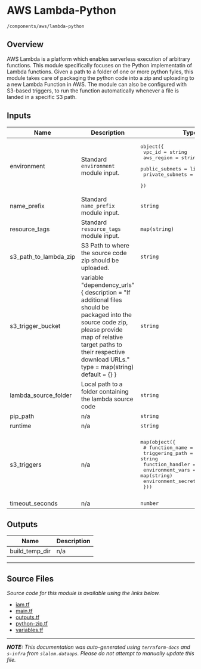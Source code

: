
# AWS Lambda-Python

`/components/aws/lambda-python`

## Overview


AWS Lambda is a platform which enables serverless execution of arbitrary functions. This module specifically focuses on the
Python implementatin of Lambda functions. Given a path to a folder of one or more python fyles, this module takes care of
packaging the python code into a zip and uploading to a new Lambda Function in AWS. The module can also be configured with
S3-based triggers, to run the function automatically whenever a file is landed in a specific S3 path.

## Inputs

| Name | Description | Type | Default | Required |
|------|-------------|------|---------|:-----:|
| environment | Standard `environment` module input. | <pre>object({<br>    vpc_id          = string<br>    aws_region      = string<br>    public_subnets  = list(string)<br>    private_subnets = list(string)<br>  })</pre> | n/a | yes |
| name\_prefix | Standard `name_prefix` module input. | `string` | n/a | yes |
| resource\_tags | Standard `resource_tags` module input. | `map(string)` | n/a | yes |
| s3\_path\_to\_lambda\_zip | S3 Path to where the source code zip should be uploaded. | `string` | n/a | yes |
| s3\_trigger\_bucket | variable "dependency\_urls" { description = "If additional files should be packaged into the source code zip, please provide map of relative target paths to their respective download URLs." type        = map(string) default     = {} } | `string` | n/a | yes |
| lambda\_source\_folder | Local path to a folder containing the lambda source code | `string` | `"resources/fn_log"` | no |
| pip\_path | n/a | `string` | `"pip3"` | no |
| runtime | n/a | `string` | `"python3.8"` | no |
| s3\_triggers | n/a | <pre>map(object({<br>    # function_name       = string<br>    triggering_path     = string<br>    function_handler    = string<br>    environment_vars    = map(string)<br>    environment_secrets = map(string)<br>  }))</pre> | <pre>{<br>  "fn_log": {<br>    "environment_secrets": {},<br>    "environment_vars": {},<br>    "function_handler": "main.lambda_handler",<br>    "triggering_path": "*"<br>  }<br>}</pre> | no |
| timeout\_seconds | n/a | `number` | `300` | no |

## Outputs

| Name | Description |
|------|-------------|
| build\_temp\_dir | n/a |

---------------------

## Source Files

_Source code for this module is available using the links below._

* [iam.tf](iam.tf)
* [main.tf](main.tf)
* [outputs.tf](outputs.tf)
* [python-zip.tf](python-zip.tf)
* [variables.tf](variables.tf)

---------------------

_**NOTE:** This documentation was auto-generated using
`terraform-docs` and `s-infra` from `slalom.dataops`.
Please do not attempt to manually update this file._
